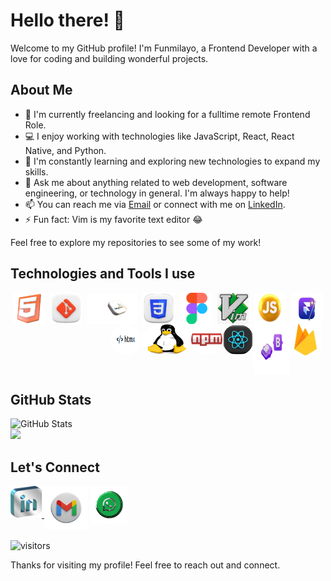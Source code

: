 # Hello there! 👋

Welcome to my GitHub profile! I'm Funmilayo, a Frontend Developer with a love for coding and building wonderful projects.

## About Me

- 🚀 I'm currently freelancing and looking for a fulltime remote Frontend Role.
- 💻 I enjoy working with technologies like JavaScript, React, React Native, and Python.
- 🌱 I'm constantly learning and exploring new technologies to expand my skills.
- 💬 Ask me about anything related to web development, software engineering, or technology in general. I'm always happy to help!
- 📫 You can reach me via [Email](mailto:fayemi.funmilayo55@gmail.con) or connect with me on [LinkedIn](https://www.linkedin.com/in/yourprofile).
- ⚡ Fun fact: Vim is my favorite text editor 😂




Feel free to explore my repositories to see some of my work!

## Technologies and Tools I use 


<div align="center" style="display: flex; justify-content: space-around; ">
<img src="images/html.jfif" width="50" height="50">
<img src="images/git.png" width="50" height="50">
<img src="images/sql.png" width="80" height="50">
<img src="images/css_icon.png" width="50" height="50">
<img src="images/figma.svg" width="50" height="50">
<img src="images/vim.png" width="50" height="50">
<img src="images/js_rounded.png" width="50" height="50">
<img src="images/framer_motion.png" width="50" height="50">


</div>
   <div align="center" style="display: flex;  place-self:center; margin-left:30%;">
<img src="images/htmx.png" width="50" height="50" style="border-radius:50%;">
<img src="images/linu.jfif" width="80" height="50" style="border-radius:50%;">
<img src="images/npm.png" width="50" height="50" style="border-radius:50%;">
<img src="images/react_glossy.jfif" width="50" height="50" style="border-radius:50%;">
<img src="images/bootstrap_icon.png" width="58" height="80">
<img src="images/firebase.jfif" width="50" height="50">

</div>



## GitHub Stats

![GitHub Stats](https://github-readme-stats.vercel.app/api?username=Debbie-alt&show_icons=true&theme=github)<br>
<img  src="https://streak-stats.demolab.com/?user=Debbie-alt&count_private=true&theme=dark&border_radius=10" width="48%" >


   ## Let's Connect
 <div align="center" style="display:flex;">

 <a href="https://www.linkedin.com/in/funmilayo-fayemi-7112ab272" target=_blank>
 <img  src="images/linkedin2.png" width="50">&nbsp; 
 <a href="mailto:funmmy565@gmail.com" target=_blank>
 <img  src="images/gmailorig.png" width="70">
 </a>&nbsp; 
 <a href="mailto:funmmy565@gmail.com" target=_blank>
 <img  src="images/wats3-removebg-preview.png" width="60">
  
 </a>
 </div>


<!-- - LinkedIn: [My LinkedIn](https://www.linkedin.com/in/yourprofile)
- Website: [Funmi's Portfolio](https://funmi-folio.vercel.app)
- Twitter: [See Me on Twitter](https://twitter.com/Funmi565) -->

![visitors](https://komarev.com/ghpvc/?username=Debbie-alt&color=green)

Thanks for visiting my profile! Feel free to reach out and connect.
